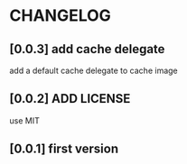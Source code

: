 # CHANGELOG

## [0.0.3] add cache delegate

add a default cache delegate to cache image

## [0.0.2] ADD LICENSE

use MIT

## [0.0.1] first version
